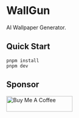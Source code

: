 # WallGun

AI Wallpaper Generator.

## Quick Start

```shell
pnpm install
pnpm dev
```

## Sponsor

<a href="https://www.buymeacoffee.com/idoubi" target="_blank"><img src="https://cdn.buymeacoffee.com/buttons/default-orange.png" alt="Buy Me A Coffee" height="41" width="174"></a>
